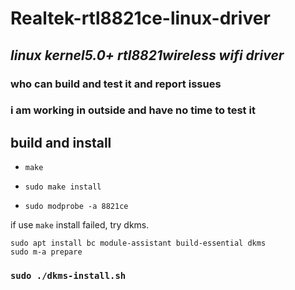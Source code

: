 # Realtek-rtl8821ce-linux-driver

## *linux kernel5.0+ rtl8821wireless wifi driver*

### who can build and test it and report issues

### i am working in outside and have no time to test it

## build and install
- ```make```

- ```sudo make install```

- ```sudo modprobe -a 8821ce```

if use `make` install failed, try dkms.

```shell
sudo apt install bc module-assistant build-essential dkms
sudo m-a prepare
```

### `sudo ./dkms-install.sh`

